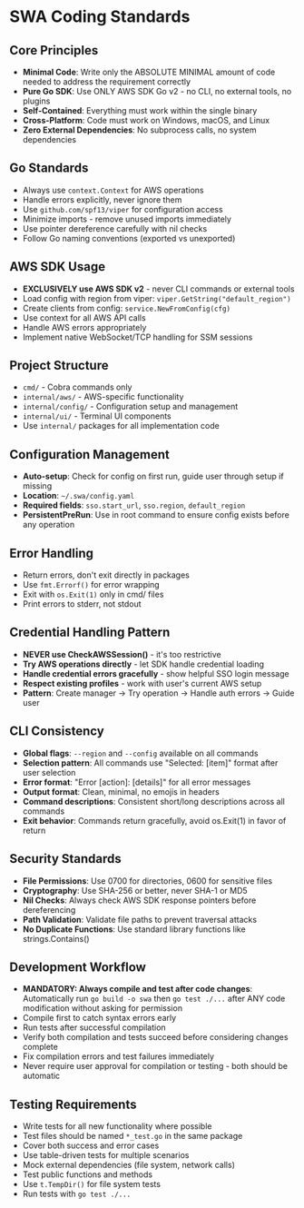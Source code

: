 # SWA Coding Standards

## Core Principles
- **Minimal Code**: Write only the ABSOLUTE MINIMAL amount of code needed to address the requirement correctly
- **Pure Go SDK**: Use ONLY AWS SDK Go v2 - no CLI, no external tools, no plugins
- **Self-Contained**: Everything must work within the single binary
- **Cross-Platform**: Code must work on Windows, macOS, and Linux
- **Zero External Dependencies**: No subprocess calls, no system dependencies

## Go Standards
- Always use `context.Context` for AWS operations
- Handle errors explicitly, never ignore them
- Use `github.com/spf13/viper` for configuration access
- Minimize imports - remove unused imports immediately
- Use pointer dereference carefully with nil checks
- Follow Go naming conventions (exported vs unexported)

## AWS SDK Usage
- **EXCLUSIVELY use AWS SDK v2** - never CLI commands or external tools
- Load config with region from viper: `viper.GetString("default_region")`
- Create clients from config: `service.NewFromConfig(cfg)`
- Use context for all AWS API calls
- Handle AWS errors appropriately
- Implement native WebSocket/TCP handling for SSM sessions

## Project Structure
- `cmd/` - Cobra commands only
- `internal/aws/` - AWS-specific functionality
- `internal/config/` - Configuration setup and management
- `internal/ui/` - Terminal UI components
- Use `internal/` packages for all implementation code

## Configuration Management
- **Auto-setup**: Check for config on first run, guide user through setup if missing
- **Location**: `~/.swa/config.yaml`
- **Required fields**: `sso.start_url`, `sso.region`, `default_region`
- **PersistentPreRun**: Use in root command to ensure config exists before any operation

## Error Handling
- Return errors, don't exit directly in packages
- Use `fmt.Errorf()` for error wrapping
- Exit with `os.Exit(1)` only in cmd/ files
- Print errors to stderr, not stdout

## Credential Handling Pattern
- **NEVER use CheckAWSSession()** - it's too restrictive
- **Try AWS operations directly** - let SDK handle credential loading
- **Handle credential errors gracefully** - show helpful SSO login message
- **Respect existing profiles** - work with user's current AWS setup
- **Pattern**: Create manager → Try operation → Handle auth errors → Guide user

## CLI Consistency
- **Global flags**: `--region` and `--config` available on all commands
- **Selection pattern**: All commands use "Selected: [item]" format after user selection
- **Error format**: "Error [action]: [details]" for all error messages
- **Output format**: Clean, minimal, no emojis in headers
- **Command descriptions**: Consistent short/long descriptions across all commands
- **Exit behavior**: Commands return gracefully, avoid os.Exit(1) in favor of return

## Security Standards
- **File Permissions**: Use 0700 for directories, 0600 for sensitive files
- **Cryptography**: Use SHA-256 or better, never SHA-1 or MD5
- **Nil Checks**: Always check AWS SDK response pointers before dereferencing
- **Path Validation**: Validate file paths to prevent traversal attacks
- **No Duplicate Functions**: Use standard library functions like strings.Contains()

## Development Workflow
- **MANDATORY: Always compile and test after code changes**: Automatically run `go build -o swa` then `go test ./...` after ANY code modification without asking for permission
- Compile first to catch syntax errors early
- Run tests after successful compilation
- Verify both compilation and tests succeed before considering changes complete
- Fix compilation errors and test failures immediately
- Never require user approval for compilation or testing - both should be automatic

## Testing Requirements
- Write tests for all new functionality where possible
- Test files should be named `*_test.go` in the same package
- Cover both success and error cases
- Use table-driven tests for multiple scenarios
- Mock external dependencies (file system, network calls)
- Test public functions and methods
- Use `t.TempDir()` for file system tests
- Run tests with `go test ./...`